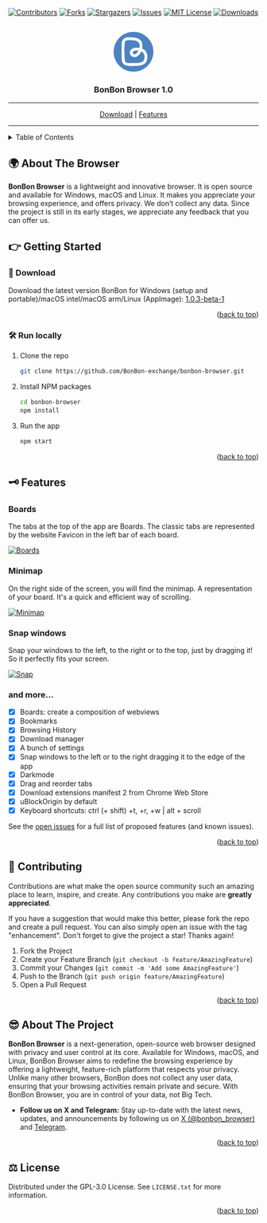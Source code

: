 <div id="top"></div>

[![Contributors][contributors-shield]][contributors-url]
[![Forks][forks-shield]][forks-url]
[![Stargazers][stars-shield]][stars-url]
[![Issues][issues-shield]][issues-url]
[![MIT License][license-shield]][license-url]
[![Downloads][downloads-shield]][downloads-url]

<!-- PROJECT LOGO -->
<br />
<div align="center">
    <a href="https://bonbon.exchange" target="_blank"><img src="https://raw.githubusercontent.com/BonBon-exchange/bonbon-browser/main/assets/icon.png" alt="Logo" width="80" height="80"></a>

  <h3 align="center">BonBon Browser 1.0</h3>
</div>

---

<div align="center"> <a href="#-download">Download</a> | <a href="#-features">Features</a> </div>

---

<!-- TABLE OF CONTENTS -->
<details>
  <summary>Table of Contents</summary>
  <ol>
    <li><a href="#-about-the-project">About The Browser</a></li>
    <li>
      <a href="#-getting-started">Getting Started</a>
      <ul>
        <li><a href="#-download">Download</a></li>
        <li><a href="#-run-locally">Run locally</a></li>
      </ul>
    </li>
    <li><a href="#-features">Features</a></li>
    <li><a href="#-contributing">Contributing</a></li>
    <li>
      <a href="#-about-the-project">About The Project</a>
    </li>
    <li><a href="#-license">License</a></li>
    <li><a href="#-team">Team</a></li>
  </ol>
</details>

<!-- ABOUT THE PROJECT -->

## 🌍 About The Browser

**BonBon Browser** is a lightweight and innovative browser. It is open source and available for Windows, macOS and Linux. It makes you appreciate your browsing experience, and offers privacy. We don’t collect any data. Since the project is still in its early stages, we appreciate any feedback that you can offer us.

<!-- GETTING STARTED -->

## 👉 Getting Started

### 🚀 Download

Download the latest version BonBon for Windows (setup and portable)/macOS intel/macOS arm/Linux (AppImage): [1.0.3-beta-1](https://github.com/BonBon-exchange/bonbon-browser/releases/latest)

<p align="right">(<a href="#top">back to top</a>)</p>

### 🛠 Run locally

1. Clone the repo
   ```sh
   git clone https://github.com/BonBon-exchange/bonbon-browser.git
   ```
2. Install NPM packages
   ```sh
   cd bonbon-browser
   npm install
   ```
3. Run the app
   ```sh
   npm start
   ```

<p align="right">(<a href="#top">back to top</a>)</p>

## 🗝 Features

### Boards

The tabs at the top of the app are Boards. The classic tabs are represented by the website Favicon in the left bar of each board.

[![Boards][boards-image]]()

### Minimap

On the right side of the screen, you will find the minimap. A representation of your board. It's a quick and efficient way of scrolling.

[![Minimap][minimap-image]]()

### Snap windows

Snap your windows to the left, to the right or to the top, just by dragging it! So it perfectly fits your screen.

[![Snap][snap-image]]()

### and more...

- [x] Boards: create a composition of webviews
- [x] Bookmarks
- [x] Browsing History
- [x] Download manager
- [x] A bunch of settings
- [x] Snap windows to the left or to the right dragging it to the edge of the app
- [x] Darkmode
- [x] Drag and reorder tabs
- [x] Download extensions manifest 2 from Chrome Web Store
- [x] uBlockOrigin by default
- [x] Keyboard shortcuts: ctrl (+ shift) +t, +r, +w | alt + scroll

See the [open issues](https://github.com/BonBon-exchange/bonbon-browser/issues) for a full list of proposed features (and known issues).

<p align="right">(<a href="#top">back to top</a>)</p>

<!-- CONTRIBUTING -->

## 🧪 Contributing

Contributions are what make the open source community such an amazing place to learn, inspire, and create. Any contributions you make are **greatly appreciated**.

If you have a suggestion that would make this better, please fork the repo and create a pull request. You can also simply open an issue with the tag "enhancement".
Don't forget to give the project a star! Thanks again!

1. Fork the Project
2. Create your Feature Branch (`git checkout -b feature/AmazingFeature`)
3. Commit your Changes (`git commit -m 'Add some AmazingFeature'`)
4. Push to the Branch (`git push origin feature/AmazingFeature`)
5. Open a Pull Request

<p align="right">(<a href="#top">back to top</a>)</p>

## 😎 About The Project

**BonBon Browser** is a next-generation, open-source web browser designed with privacy and user control at its core. Available for Windows, macOS, and Linux, BonBon Browser aims to redefine the browsing experience by offering a lightweight, feature-rich platform that respects your privacy. Unlike many other browsers, BonBon does not collect any user data, ensuring that your browsing activities remain private and secure. With BonBon Browser, you are in control of your data, not Big Tech.

- **Follow us on X and Telegram:** Stay up-to-date with the latest news, updates, and announcements by following us on [X (@bonbon_browser)](https://x.com/bonbon_browser) and [Telegram](https://t.me/bonbon_browser).

<p align="right">(<a href="#top">back to top</a>)</p>

<!-- LICENSE -->

## ⚖ License

Distributed under the GPL-3.0 License. See `LICENSE.txt` for more information.

<p align="right">(<a href="#top">back to top</a>)</p>

[contributors-shield]: https://img.shields.io/github/contributors/BonBon-exchange/bonbon-browser.svg?style=for-the-badge
[contributors-url]: https://github.com/BonBon-exchange/bonbon-browser/graphs/contributors
[downloads-shield]: https://img.shields.io/github/downloads/BonBon-exchange/bonbon-browser/total.svg?style=for-the-badge
[downloads-url]: https://github.com/BonBon-exchange/bonbon-browser/releases
[forks-shield]: https://img.shields.io/github/forks/BonBon-exchange/bonbon-browser.svg?style=for-the-badge
[forks-url]: https://github.com/BonBon-exchange/bonbon-browser/network/members
[stars-shield]: https://img.shields.io/github/stars/BonBon-exchange/bonbon-browser.svg?style=for-the-badge
[stars-url]: https://github.com/BonBon-exchange/bonbon-browser/stargazers
[issues-shield]: https://img.shields.io/github/issues/BonBon-exchange/bonbon-browser.svg?style=for-the-badge
[issues-url]: https://github.com/BonBon-exchange/bonbon-browser/issues
[license-shield]: https://img.shields.io/github/license/BonBon-exchange/bonbon-browser.svg?style=for-the-badge
[license-url]: https://github.com/BonBon-exchange/bonbon-browser/blob/master/LICENSE.txt
[product-screenshot]: https://media.giphy.com/media/P9hq4y6F1ijINhE6kf/giphy.gif
[minimap-image]: https://i.imgur.com/L7beGTv.gif
[snap-image]: https://i.imgur.com/c6HDmts.gif
[boards-image]: https://i.imgur.com/NCZXDRl.gif
